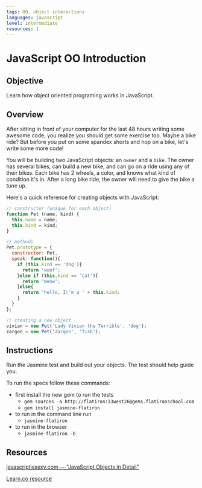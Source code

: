 ```yaml
---
tags: OO, object interactions
languages: javascript
level: intermediate
resources: 1
---
```


# JavaScript OO Introduction

## Objective

Learn how object oriented programing works in JavaScript.

## Overview

After sitting in front of your computer for the last 48 hours writing some awesome code, you realize you should get some exercise too. Maybe a bike ride? But before you put on some spandex shorts and hop on a bike, let's write some more code!

You will be building two JavaScript objects: an `owner` and a `bike`. The owner has several bikes, can build a new bike, and can go on a ride using any of their bikes. Each bike has 2 wheels, a color, and knows what kind of condition it's in. After a long bike ride, the owner will need to give the bike a tune up.

Here's a quick reference for creating objects with JavaScript:

```javascript
// constructor (unique for each object)
function Pet (name, kind) {
  this.name = name;
  this.kind = kind;
}

// methods
Pet.prototype = {
  constructor: Pet,
  speak: function(){
    if (this.kind == 'dog'){
      return 'woof';
    }else if (this.kind == 'cat'){
      return 'meow';
    }else{
      return 'hello, I\'m a ' + this.kind;
    }
  }
};

// creating a new object
vivian = new Pet('Lady Vivian the Terrible', 'dog');
zargon = new Pet('Zargon', 'fish');
```

## Instructions

Run the Jasmine test and build out your objects. The test should help guide you.

To run the specs follow these commands:
- first install the new gem to run the tests
  - `gem sources -a http://flatiron:33west26@gems.flatironschool.com`
  - `gem install jasmine-flatiron`
- to run in the command line run
  -  `jasmine-flatiron`
- to run in the browser
  - `jasmine-flatiron -b`

## Resources

[javascriptissexy.com — "JavaScript Objects in Detail"](http://javascriptissexy.com/javascript-objects-in-detail/)

<a href='https://learn.co/lessons/js-oo-introduction' data-visibility='hidden'>Learn.co resource</a>
